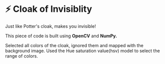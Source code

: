# :zap: Cloak of Invisiblity
Just like Potter's cloak, makes you invisible!

This piece of code is built using **OpenCV** and **NumPy.**

Selected all colors of the cloak, ignored them and mapped with the background image.
Used the Hue saturation value(hsv) model to select the range of colors.
 
